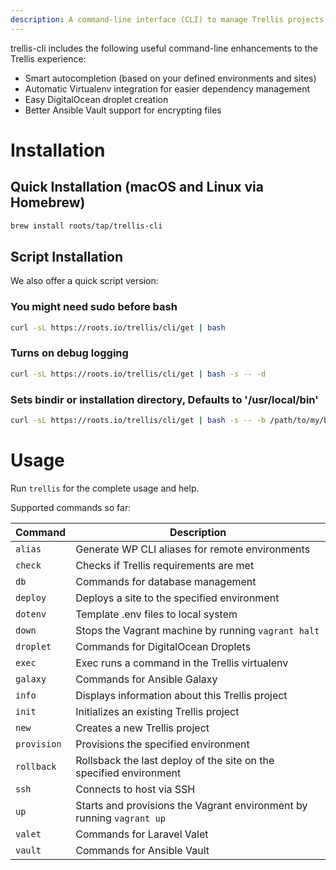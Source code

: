 ```yaml
---
description: A command-line interface (CLI) to manage Trellis projects via the trellis command.
---
```


trellis-cli includes the following useful command-line enhancements to the Trellis experience:
* Smart autocompletion (based on your defined environments and sites)
* Automatic Virtualenv integration for easier dependency management
* Easy DigitalOcean droplet creation
* Better Ansible Vault support for encrypting files

# Installation
## Quick Installation (macOS and Linux via Homebrew)

```bash
brew install roots/tap/trellis-cli
```

## Script Installation
We also offer a quick script version:

### You might need sudo before bash
```bash
curl -sL https://roots.io/trellis/cli/get | bash
```

### Turns on debug logging
```bash
curl -sL https://roots.io/trellis/cli/get | bash -s -- -d
```

### Sets bindir or installation directory, Defaults to '/usr/local/bin'
```bash
curl -sL https://roots.io/trellis/cli/get | bash -s -- -b /path/to/my/bin
```

# Usage

Run `trellis` for the complete usage and help.

Supported commands so far:

| Command | Description |
| --- | --- |
| `alias` | Generate WP CLI aliases for remote environments |
| `check` | Checks if Trellis requirements are met |
| `db` | Commands for database management |
| `deploy` | Deploys a site to the specified environment |
| `dotenv` | Template .env files to local system |
| `down` | Stops the Vagrant machine by running `vagrant halt`|
| `droplet` | Commands for DigitalOcean Droplets |
| `exec` | Exec runs a command in the Trellis virtualenv |
| `galaxy` | Commands for Ansible Galaxy |
| `info` | Displays information about this Trellis project |
| `init` | Initializes an existing Trellis project |
| `new` | Creates a new Trellis project |
| `provision` | Provisions the specified environment |
| `rollback` | Rollsback the last deploy of the site on the specified environment |
| `ssh` | Connects to host via SSH |
| `up` | Starts and provisions the Vagrant environment by running `vagrant up` |
| `valet` | Commands for Laravel Valet |
| `vault` | Commands for Ansible Vault |
